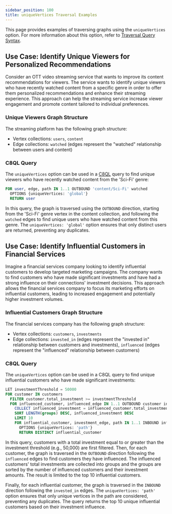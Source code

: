 ```yaml
---
sidebar_position: 100
title: uniqueVertices Traversal Examples
---
```


This page provides examples of traversing graphs using the `uniqueVertices` option. For more information about this option, refer to [Traversal Query Syntax](../graph-queries/traversal-queries/traversal-syntax.md).

## Use Case: Identify Unique Viewers for Personalized Recommendations

Consider an OTT video streaming service that wants to improve its content recommendations for viewers. The service wants to identify unique viewers who have recently watched content from a specific genre in order to offer them personalized recommendations and enhance their streaming experience. This approach can help the streaming service increase viewer engagement and promote content tailored to individual preferences.

### Unique Viewers Graph Structure

The streaming platform has the following graph structure:

- Vertex collections: `users`, `content`
- Edge collections: `watched` (edges represent the "watched" relationship between users and content)

### C8QL Query

The `uniqueVertices` option can be used in a [C8QL](../../queries/c8ql/) query to find unique viewers who have recently watched content from the 'Sci-Fi' genre:

```sql
FOR user, edge, path IN 1..1 OUTBOUND 'content/Sci-Fi' watched
  OPTIONS {uniqueVertices: 'global'}
  RETURN user
```

In this query, the graph is traversed using the `OUTBOUND` direction, starting from the 'Sci-Fi' genre vertex in the content collection, and following the `watched` edges to find unique users who have watched content from this genre. The `uniqueVertices: 'global'` option ensures that only distinct users are returned, preventing any duplicates.

## Use Case: Identify Influential Customers in Financial Services

Imagine a financial services company looking to identify influential customers to develop targeted marketing campaigns. The company wants to find customers who have made significant investments and have had a strong influence on their connections' investment decisions. This approach allows the financial services company to focus its marketing efforts on influential customers, leading to increased engagement and potentially higher investment volumes.

### Influential Customers Graph Structure

The financial services company has the following graph structure:

- Vertex collections: `customers`, `investments`
- Edge collections: `invested_in` (edges represent the "invested in" relationship between customers and investments), `influenced` (edges represent the "influenced" relationship between customers)

### C8QL Query

The `uniqueVertices` option can be used in a C8QL query to find unique influential customers who have made significant investments:

```sql
LET investmentThreshold = 50000
FOR customer IN customers
  FILTER customer.total_investment >= investmentThreshold
  FOR influenced_customer, influenced_edge IN 1..1 OUTBOUND customer influenced
    COLLECT influenced_investment = influenced_customer.total_investment INTO groups
    SORT LENGTH(groups) DESC, influenced_investment DESC
    LIMIT 10
    FOR influential_customer, investment_edge, path IN 1..1 INBOUND influenced_customer._id invested_in
      OPTIONS {uniqueVertices: 'path'}
      RETURN DISTINCT influential_customer
```

In this query, customers with a total investment equal to or greater than the investment threshold (e.g., 50,000) are first filtered. Then, for each customer, the graph is traversed in the `OUTBOUND` direction following the `influenced` edges to find customers they have influenced. The influenced customers' total investments are collected into groups and the groups are sorted by the number of influenced customers and their investment amounts. The result is limited to the top 10 influential customers.

Finally, for each influential customer, the graph is traversed in the `INBOUND` direction following the `invested_in` edges. The `uniqueVertices: 'path'` option ensures that only unique vertices in the path are considered, preventing any duplicates. The query returns the top 10 unique influential customers based on their investment influence.
